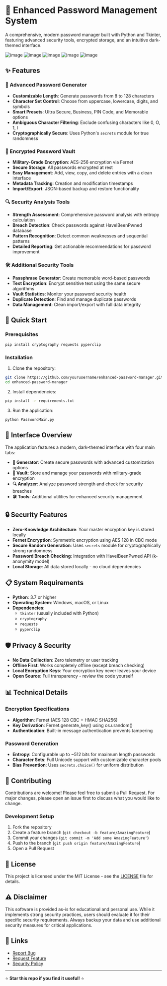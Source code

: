 # 🔐 Enhanced Password Management System

A comprehensive, modern password manager built with Python and Tkinter, featuring advanced security tools, encrypted storage, and an intuitive dark-themed interface.

![image](https://github.com/user-attachments/assets/2651c48d-8b14-4147-a7cf-6698af238621)
![image](https://github.com/user-attachments/assets/e0704213-427e-47b1-935a-9404d955bec9)
![image](https://github.com/user-attachments/assets/bb39de8f-58a0-460c-9561-13982cec72fc)
![image](https://github.com/user-attachments/assets/421a9611-e686-4bc7-acb1-05187be67df1)
![image](https://github.com/user-attachments/assets/9bca5f69-eafd-4837-bc6f-3270396eb2e0)




## ✨ Features

### 🎲 Advanced Password Generator
- **Customizable Length**: Generate passwords from 8 to 128 characters
- **Character Set Control**: Choose from uppercase, lowercase, digits, and symbols
- **Smart Presets**: Ultra Secure, Business, PIN Code, and Memorable options
- **Ambiguous Character Filtering**: Exclude confusing characters like 0, O, 1, l
- **Cryptographically Secure**: Uses Python's `secrets` module for true randomness

### 🏦 Encrypted Password Vault
- **Military-Grade Encryption**: AES-256 encryption via Fernet
- **Secure Storage**: All passwords encrypted at rest
- **Easy Management**: Add, view, copy, and delete entries with a clean interface
- **Metadata Tracking**: Creation and modification timestamps
- **Import/Export**: JSON-based backup and restore functionality

### 🔍 Security Analysis Tools
- **Strength Assessment**: Comprehensive password analysis with entropy calculation
- **Breach Detection**: Check passwords against HaveIBeenPwned database
- **Pattern Recognition**: Detect common weaknesses and sequential patterns
- **Detailed Reporting**: Get actionable recommendations for password improvement

### 🛠️ Additional Security Tools
- **Passphrase Generator**: Create memorable word-based passwords
- **Text Encryption**: Encrypt sensitive text using the same secure algorithms
- **Vault Statistics**: Monitor your password security health
- **Duplicate Detection**: Find and manage duplicate passwords
- **Data Management**: Clean import/export with full data integrity

## 🚀 Quick Start

### Prerequisites
```bash
pip install cryptography requests pyperclip
```

### Installation
1. Clone the repository:
```bash
git clone https://github.com/yourusername/enhanced-password-manager.git
cd enhanced-password-manager
```

2. Install dependencies:
```bash
pip install -r requirements.txt
```

3. Run the application:
```bash
python PasswordMain.py
```

## 📱 Interface Overview

The application features a modern, dark-themed interface with four main tabs:

- **🎲 Generator**: Create secure passwords with advanced customization options
- **🏦 Vault**: Store and manage your passwords with military-grade encryption
- **🔍 Analyzer**: Analyze password strength and check for security breaches
- **🛠️ Tools**: Additional utilities for enhanced security management

## 🔒 Security Features

- **Zero-Knowledge Architecture**: Your master encryption key is stored locally
- **Fernet Encryption**: Symmetric encryption using AES 128 in CBC mode
- **Secure Random Generation**: Uses `secrets` module for cryptographically strong randomness
- **Password Breach Checking**: Integration with HaveIBeenPwned API (k-anonymity model)
- **Local Storage**: All data stored locally - no cloud dependencies

## 📋 System Requirements

- **Python**: 3.7 or higher
- **Operating System**: Windows, macOS, or Linux
- **Dependencies**: 
  - `tkinter` (usually included with Python)
  - `cryptography`
  - `requests`
  - `pyperclip`

## 🛡️ Privacy & Security

- **No Data Collection**: Zero telemetry or user tracking
- **Offline First**: Works completely offline (except breach checking)
- **Local Encryption Keys**: Your encryption key never leaves your device
- **Open Source**: Full transparency - review the code yourself

## 📊 Technical Details

### Encryption Specifications
- **Algorithm**: Fernet (AES 128 CBC + HMAC SHA256)
- **Key Derivation**: Fernet.generate_key() using os.urandom()
- **Authentication**: Built-in message authentication prevents tampering

### Password Generation
- **Entropy**: Configurable up to ~512 bits for maximum length passwords
- **Character Sets**: Full Unicode support with customizable character pools
- **Bias Prevention**: Uses `secrets.choice()` for uniform distribution

## 🤝 Contributing

Contributions are welcome! Please feel free to submit a Pull Request. For major changes, please open an issue first to discuss what you would like to change.

### Development Setup
1. Fork the repository
2. Create a feature branch (`git checkout -b feature/AmazingFeature`)
3. Commit your changes (`git commit -m 'Add some AmazingFeature'`)
4. Push to the branch (`git push origin feature/AmazingFeature`)
5. Open a Pull Request

## 📄 License

This project is licensed under the MIT License - see the [LICENSE](LICENSE) file for details.

## ⚠️ Disclaimer

This software is provided as-is for educational and personal use. While it implements strong security practices, users should evaluate it for their specific security requirements. Always backup your data and use additional security measures for critical applications.

## 🔗 Links

- [Report Bug](https://github.com/yourusername/enhanced-password-manager/issues)
- [Request Feature](https://github.com/yourusername/enhanced-password-manager/issues)
- [Security Policy](SECURITY.md)

---

⭐ **Star this repo if you find it useful!** ⭐
